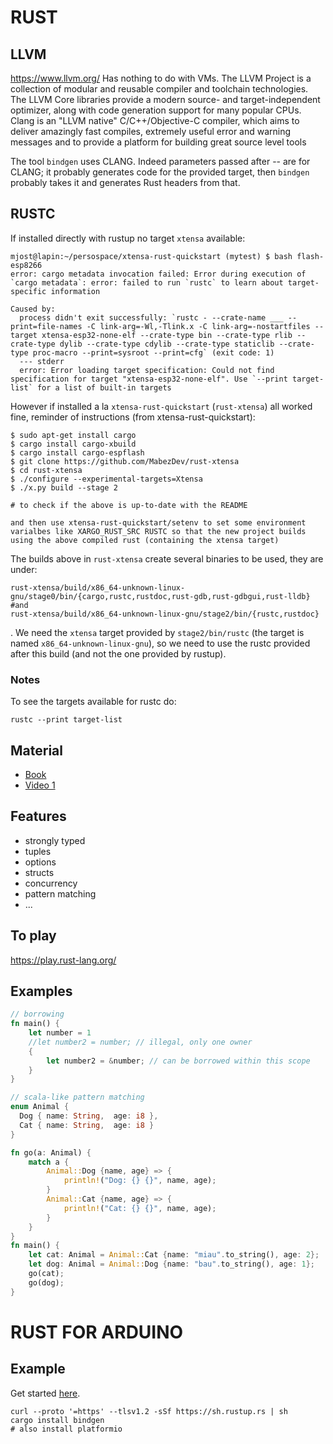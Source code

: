 # RUST

## LLVM
https://www.llvm.org/
Has nothing to do with VMs.
The LLVM Project is a collection of modular and reusable compiler and toolchain technologies. 
The LLVM Core libraries provide a modern source- and target-independent optimizer, along with code generation support for many popular CPUs.
Clang is an "LLVM native" C/C++/Objective-C compiler, which aims to deliver amazingly fast compiles, extremely useful error and warning messages and to provide a platform for building great source level tools

The tool `bindgen` uses CLANG. Indeed parameters passed after -- are for CLANG; it probably generates code for the provided target, then `bindgen` probably takes it and generates Rust headers from that.

## RUSTC

If installed directly with rustup no target `xtensa` available:

```
mjost@lapin:~/persospace/xtensa-rust-quickstart (mytest) $ bash flash-esp8266
error: cargo metadata invocation failed: Error during execution of `cargo metadata`: error: failed to run `rustc` to learn about target-specific information

Caused by:
  process didn't exit successfully: `rustc - --crate-name ___ --print=file-names -C link-arg=-Wl,-Tlink.x -C link-arg=-nostartfiles --target xtensa-esp32-none-elf --crate-type bin --crate-type rlib --crate-type dylib --crate-type cdylib --crate-type staticlib --crate-type proc-macro --print=sysroot --print=cfg` (exit code: 1)
  --- stderr
  error: Error loading target specification: Could not find specification for target "xtensa-esp32-none-elf". Use `--print target-list` for a list of built-in targets
```

However if installed a la `xtensa-rust-quickstart` (`rust-xtensa`) all worked fine, reminder of instructions (from xtensa-rust-quickstart): 

```
$ sudo apt-get install cargo
$ cargo install cargo-xbuild
$ cargo install cargo-espflash
$ git clone https://github.com/MabezDev/rust-xtensa
$ cd rust-xtensa
$ ./configure --experimental-targets=Xtensa
$ ./x.py build --stage 2

# to check if the above is up-to-date with the README

and then use xtensa-rust-quickstart/setenv to set some environment varialbes like XARGO_RUST_SRC RUSTC so that the new project builds using the above compiled rust (containing the xtensa target)

```

The builds above in `rust-xtensa` create several binaries to be used, they are under:

```
rust-xtensa/build/x86_64-unknown-linux-gnu/stage0/bin/{cargo,rustc,rustdoc,rust-gdb,rust-gdbgui,rust-lldb}
#and
rust-xtensa/build/x86_64-unknown-linux-gnu/stage2/bin/{rustc,rustdoc}
```
. 
We need the `xtensa` target provided by `stage2/bin/rustc` (the target is named `x86_64-unknown-linux-gnu`), so we need to use the rustc provided after this build (and not the one provided by rustup).

### Notes

To see the targets available for rustc do: 

```
rustc --print target-list
```

## Material
- [Book](https://doc.rust-lang.org/book/title-page.html)
- [Video 1](https://www.youtube.com/watch?v=agzf6ftEsLU)

## Features
- strongly typed
- tuples
- options
- structs
- concurrency
- pattern matching
- ...

## To play

https://play.rust-lang.org/

## Examples

```rust
// borrowing
fn main() {
    let number = 1
    //let number2 = number; // illegal, only one owner
    {
        let number2 = &number; // can be borrowed within this scope
    }
}
```

```rust
// scala-like pattern matching
enum Animal {
  Dog { name: String,  age: i8 },
  Cat { name: String,  age: i8 }
}

fn go(a: Animal) {
    match a {
        Animal::Dog {name, age} => {
            println!("Dog: {} {}", name, age);
        }
        Animal::Cat {name, age} => {
            println!("Cat: {} {}", name, age);
        }
    }
}
fn main() {
    let cat: Animal = Animal::Cat {name: "miau".to_string(), age: 2};
    let dog: Animal = Animal::Dog {name: "bau".to_string(), age: 1};
    go(cat);
    go(dog);
}
```

# RUST FOR ARDUINO

## Example

Get started [here](https://github.com/mauriciojost/platformio-arduino-rust).

```
curl --proto '=https' --tlsv1.2 -sSf https://sh.rustup.rs | sh
cargo install bindgen
# also install platformio
```
